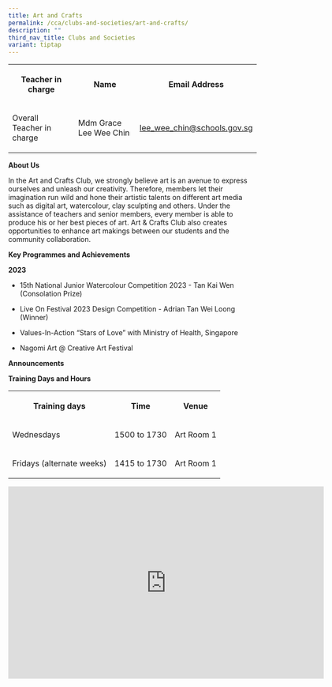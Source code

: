 ```yaml
---
title: Art and Crafts
permalink: /cca/clubs-and-societies/art-and-crafts/
description: ""
third_nav_title: Clubs and Societies
variant: tiptap
---
```

<table style="minWidth: 75px">
<colgroup>
<col>
<col>
<col>
</colgroup>
<tbody>
<tr>
<th rowspan="1" colspan="1">
<p>Teacher in charge</p>
</th>
<th rowspan="1" colspan="1">
<p>Name</p>
</th>
<th rowspan="1" colspan="1">
<p>Email Address</p>
</th>
</tr>
<tr>
<td rowspan="1" colspan="1">
<p>Overall Teacher in charge</p>
</td>
<td rowspan="1" colspan="1">
<p>Mdm Grace Lee Wee Chin</p>
</td>
<td rowspan="1" colspan="1">
<p><a href="mailto:lee_wee_chin@schools.gov.sg" rel="noopener noreferrer nofollow" target="_blank">lee_wee_chin@schools.gov.sg</a>
</p>
</td>
</tr>
</tbody>
</table>
<p><strong>About Us</strong>
</p>
<p>In the Art and Crafts Club, we strongly believe art is an avenue to express
ourselves and unleash our creativity. Therefore, members let their imagination
run wild and hone their artistic talents on different art media such as
digital art, watercolour, clay sculpting and others. Under the assistance
of teachers and senior members, every member is able to produce his or
her best pieces of art. Art &amp; Crafts Club also creates opportunities
to enhance art makings between our students and the community collaboration.</p>
<p><strong>Key Programmes and Achievements</strong>
</p>
<p><strong>2023</strong>
</p>
<ul data-tight="true" class="tight">
<li>
<p>15th National Junior Watercolour Competition 2023 - Tan Kai Wen (Consolation
Prize)</p>
</li>
<li>
<p>Live On Festival 2023 Design Competition - Adrian Tan Wei Loong (Winner)</p>
</li>
<li>
<p>Values-In-Action “Stars of Love” with Ministry of Health, Singapore</p>
</li>
<li>
<p>Nagomi Art @ Creative Art Festival</p>
</li>
</ul>
<p><strong>Announcements</strong>
</p>
<p><strong>Training Days and Hours</strong>
</p>
<table style="minWidth: 75px">
<colgroup>
<col>
<col>
<col>
</colgroup>
<tbody>
<tr>
<th rowspan="1" colspan="1">
<p>Training days</p>
</th>
<th rowspan="1" colspan="1">
<p>Time</p>
</th>
<th rowspan="1" colspan="1">
<p>Venue</p>
</th>
</tr>
<tr>
<td rowspan="1" colspan="1">
<p>Wednesdays</p>
</td>
<td rowspan="1" colspan="1">
<p>1500 to 1730</p>
</td>
<td rowspan="1" colspan="1">
<p>Art Room 1</p>
</td>
</tr>
<tr>
<td rowspan="1" colspan="1">
<p>Fridays (alternate weeks)</p>
</td>
<td rowspan="1" colspan="1">
<p>1415 to 1730</p>
</td>
<td rowspan="1" colspan="1">
<p>Art Room 1</p>
</td>
</tr>
</tbody>
</table>
<div class="iframe-wrapper">
<iframe height="389" width="640" allowfullscreen="true" frameborder="0" src="https://docs.google.com/presentation/d/e/2PACX-1vR6Iu8tlDLHpCKSMlZJBD3mHTM5jwV8oO-hTesSXdEl_aLLXmiv3FKWtUV0uNAZfg/embed?start=false&amp;loop=false&amp;delayms=3000"></iframe>
</div>
<p></p>